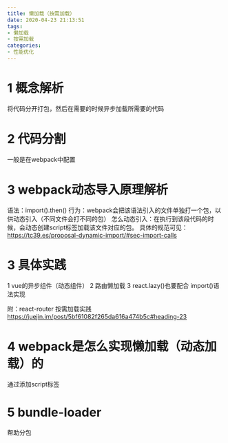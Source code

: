 ```yaml
---
title: 懒加载（按需加载）
date: 2020-04-23 21:13:51
tags:
- 懒加载
- 按需加载
categories: 
- 性能优化
---
```

# 1 概念解析
  将代码分开打包，然后在需要的时候异步加载所需要的代码
# 2 代码分割
  一般是在webpack中配置
# 3 webpack动态导入原理解析
  语法：import().then()
  行为：webpack会把该语法引入的文件单独打一个包，以供动态引入（不同文件会打不同的包）
  怎么动态引入：在执行到该段代码的时候，会动态创建script标签加载该文件对应的包。
  具体的规范可见：https://tc39.es/proposal-dynamic-import/#sec-import-calls
# 3 具体实践
  1 vue的异步组件（动态组件）
  2 路由懒加载
  3 react.lazy()也要配合  import()语法实现

附：react-router  按需加载实践 https://juejin.im/post/5bf61082f265da616a474b5c#heading-23
# 4 webpack是怎么实现懒加载（动态加载）的
  通过添加script标签

# 5 bundle-loader
  帮助分包